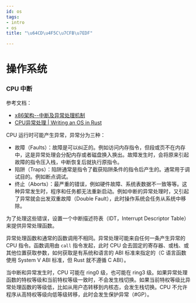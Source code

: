 ```yaml
---
id: os
tags:
- intro
- os
title: "\u64CD\u4F5C\u7CFB\u7EDF"

---
```

# 操作系统
### CPU 中断
参考文档：

+ [x86架构--中断及异常处理机制](https://zhuanlan.zhihu.com/p/647938553)
+ [CPU异常处理 | Writing an OS in Rust](https://os.phil-opp.com/zh-CN/cpu-exceptions/)

CPU 运行时可能产生异常，异常分为三种：

+ 故障（Faults）：故障是可以纠正的。例如访问内存指令，但段或页不在内存中，这是异常处理会分配内存或者磁盘换入换出。故障发生时，会将原来引起故障的指令压入栈，中断恢复后就执行原指令。
+ 陷阱（Traps）：陷阱通常是指令了截获陷阱条件的指令后产生的。通常用于调试目的。例如断点调试。
+ 终止（Aborts）：最严重的错误，例如硬件故障、系统表数据不一致等等。这种异常发生时，程序和任务都无法重新启动。例如中断的异常处理时，又引起了异常就会出发双重故障（Double Fault），此时操作系统会任务从系统中移除。

为了处理这些错误，设置一个中断描述符表（IDT，Interrupt Descriptor Table ）来提供异常处理函数。

异常处理函数和通常的函数调用不相同。异常处理可能来自任何一条产生异常的 CPU 指令。函数调用由 `call` 指令发起，此时 CPU 会去固定的寄存器、或栈、或其他位置获取参数，如何获取是有系统和语言的 ABI 标准来指定的（C 语言函数使用 System V ABI 标准，但 Rust 就不遵循 C ABI）。



当中断和异常发生时，CPU 可能在 ring0 级，也可能在 ring3 级。如果异常处理函数的特权等级和当前特权等级一致时，不会发生栈切换。如果当前特权等级比异常处理函数的等级低，比如从用户态转移到内核态，会发生栈切换。CPU 不允许程序从高特权等级向低等级转移，此时会发生保护异常（#GP）。

